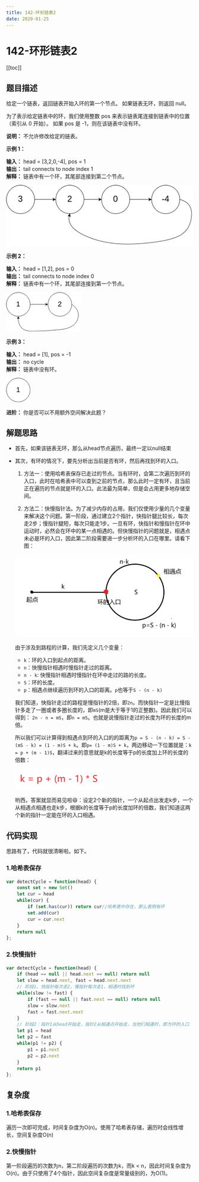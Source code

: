 ```yaml
---
title: 142-环形链表2
date: 2020-01-25
---
```

# 142-环形链表2

[[toc]]

## 题目描述
给定一个链表，返回链表开始入环的第一个节点。 如果链表无环，则返回 null。

为了表示给定链表中的环，我们使用整数 pos 来表示链表尾连接到链表中的位置（索引从 0 开始）。 如果 pos 是 -1，则在该链表中没有环。

**说明：** 不允许修改给定的链表。

**示例 1：**

**输入：** head = [3,2,0,-4], pos = 1</br>
**输出：** tail connects to node index 1</br>
**解释：** 链表中有一个环，其尾部连接到第二个节点。

![](./images/2020-01-25-10-17-30.png)

**示例 2：**

**输入：** head = [1,2], pos = 0</br>
**输出：** tail connects to node index 0</br>
**解释：** 链表中有一个环，其尾部连接到第一个节点。

![](./images/2020-01-25-10-18-56.png)

**示例 3：**

**输入：** head = [1], pos = -1</br>
**输出：** no cycle</br>
**解释：** 链表中没有环。

![](./images/2020-01-25-10-19-02.png)

**进阶：**
你是否可以不用额外空间解决此题？

## 解题思路
- 首先，如果该链表无环，那么从head节点遍历，最终一定以null结束
- 其次，有环的情况下，要先分析出当前是否有环，然后再找到环的入口。
    1. 方法一：使用哈希表保存已走过的节点。当有环时，会第二次遍历到环的入口，此时在哈希表中可以查到之前的节点，那么此时一定有环，且当前正在遍历的节点就是环的入口。此法最为简单，但是会占用更多地存储空间。

    2. 方法二：快慢指针法。为了减少内存的占用，我们仅使用少量的几个变量来解决这个问题。第一阶段，通过建立2个指针，快指针腿比较长，每次走2步；慢指针腿短，每次只能走1步。一旦有环，快指针和慢指针在环中运动时，必然会在环中的某一点相遇的。但快慢指针的问题就是，相遇点未必是环的入口，因此第二阶段需要进一步分析环的入口在哪里。请看下图：

    ![](./images/2020-01-25-10-32-04.png)

    由于涉及到路程的计算，我们先定义几个变量：
    - `k`：环的入口到起点的距离。
    - `n`：快慢指针相遇时慢指针走过的距离。
    - `n - k`: 快慢指针相遇时慢指针在环中走过的路的长度。
    - `S`：环的长度。
    - `p`：相遇点继续遍历到环的入口的距离。`p`也等于`S - (n - k)`
    
    我们知道，快指针走过的路程是慢指针的2倍，即`2n`。而快指针一定是比慢指针多走了一圈或者多圈长度的，即`mS`(m是大于等于1的正整数)。因此我们可以得到： `2n - n = mS`，即`n = mS`。也就是说慢指针走过的长度为环的长度的m倍。

    所以我们可以计算得到相遇点到环的入口的的距离为`p = S - (n - k) = S - (mS - k) = (1 - m)S + k`。即`p= (1 - m)S + k`，两边移动一下位置就是：`k = p + (m - 1)S`，翻译过来的意思就是k的长度等于p的长度加上环的长度的倍数：

    ![](./images/2020-01-25-10-51-05.png)

    哟西，答案就显而易见啦:smile:：设定2个新的指针，一个从起点出发走k步，一个从相遇点相遇也走k步，根据k的长度等于p的长度加环的倍数，我们知道这两个新的指针一定能在环的入口相遇。

## 代码实现

思路有了，代码就很清晰啦。如下。
### 1.哈希表保存
```javascript
var detectCycle = function(head) {
    const set = new Set()
    let cur = head
    while(cur) {
        if (set.has(cur)) return cur//哈希表中存在，那么表明有环
        set.add(cur)
        cur = cur.next
    }
    return null
};
```
### 2.快慢指针
```javascript
var detectCycle = function(head) {
    if (head == null || head.next == null) return null
    let slow = head.next, fast = head.next.next
    // 阶段1，快指针每次走2，慢指针每次走1，相遇时找到环
    while(slow != fast) {
        if (fast == null || fast.next == null) return null
        slow = slow.next
        fast = fast.next.next
    }
    // 阶段2：指针1从head开始走，指针2从相遇点开始走，当他们相遇时，即为环的入口
    let p1 = head
    let p2 = fast
    while(p1 != p2) {
        p1 = p1.next
        p2 = p2.next
    }
    return p1
};
```

## 复杂度
### 1.哈希表保存
遍历一次即可完成，时间复杂度为O(n)。使用了哈希表存储，遍历时会线性增长，空间复杂度O(n)

### 2.快慢指针
第一阶段遍历的次数为n，第二阶段遍历的次数为k，而k < n，因此时间复杂度为O(n)。由于只使用了4个指针，因此空间复杂度是常量级别的，为O(1)。